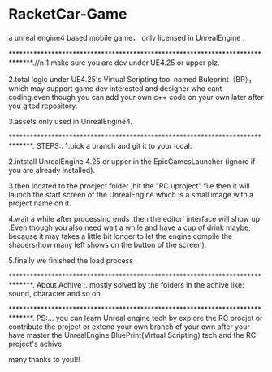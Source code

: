 # RacketCar-Game
a unreal engine4 based mobile game， only licensed in UnrealEngine .

******************************************************************************.//n
1.make sure you are dev under UE4.25 or upper plz.

2.total logic under UE4.25's Virtual Scripting tool named Buleprint（BP），which may support game dev interested and designer who cant coding.even though you can add your own c++ code on your own later after you gited repository.

3.assets only used in UnrealEngine4.

******************************************************************************.
STEPS:.
1.pick a branch and git it to your local.

2.intstall UnrealEngine 4.25 or upper in the EpicGamesLauncher (ignore if you are already installed).

3.then located to the procject folder ,hit the "RC.uproject" file then it will launch the start screen of the UnrealEngine which is a small image with a project name on it.

4.wait a while after processing ends .then the editor' interface will show up .Even though you also need wait a while and have a cup of drink maybe, because it may takes a little bit longer to let the engine compile the shaders(how many left shows on the button of the screen).

5.finally we finished the load process .

******************************************************************************.
About Achive :.
mostly solved by the folders in the achive like: sound, character and so on.

******************************************************************************.
PS:...
you can learn Unreal engine tech by explore the RC procjet or contribute the projcet or extend your own branch of your own after your have master the UnrealEngine BluePrint(Virtual Scripting) tech and the RC project's achive.

many thanks to you!!!  
